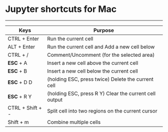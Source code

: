 # Jupyter shortcuts for Mac
---

Keys | Purpose  
--- | ---
CTRL + Enter | Run the current cell
ALT + Enter | Run the current cell and Add a new cell below
CTRL + / | Comment/Uncomment (for the selected area)
**ESC** + A | Insert a new cell above the current cell
**ESC** + B | Insert a new cell below the current cell
**ESC** + D D | (holding ESC, press twice) Delete the current cell
**ESC** + R Y | (holding ESC, press R Y) Clear the current cell output
CTRL + Shift + - | Split cell into two regions on the current cursor
Shift + m | Combine multiple cells